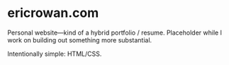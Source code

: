 # ericrowan.com
Personal website&mdash;kind of a hybrid portfolio / resume. Placeholder while I work on building out something more substantial. 

Intentionally simple: HTML/CSS.
